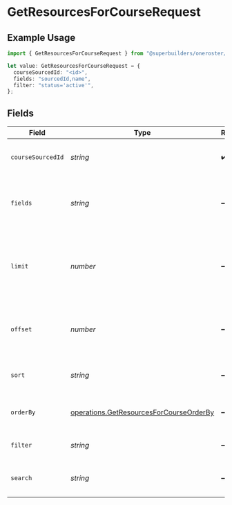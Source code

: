 # GetResourcesForCourseRequest

## Example Usage

```typescript
import { GetResourcesForCourseRequest } from "@superbuilders/oneroster/models/operations";

let value: GetResourcesForCourseRequest = {
  courseSourcedId: "<id>",
  fields: "sourcedId,name",
  filter: "status='active'",
};
```

## Fields

| Field                                                                                              | Type                                                                                               | Required                                                                                           | Description                                                                                        | Example                                                                                            |
| -------------------------------------------------------------------------------------------------- | -------------------------------------------------------------------------------------------------- | -------------------------------------------------------------------------------------------------- | -------------------------------------------------------------------------------------------------- | -------------------------------------------------------------------------------------------------- |
| `courseSourcedId`                                                                                  | *string*                                                                                           | :heavy_check_mark:                                                                                 | The sourcedId of the course                                                                        |                                                                                                    |
| `fields`                                                                                           | *string*                                                                                           | :heavy_minus_sign:                                                                                 | Comma-separated list of fields to include in the response                                          | sourcedId,name                                                                                     |
| `limit`                                                                                            | *number*                                                                                           | :heavy_minus_sign:                                                                                 | The maximum number of items to return in the paginated response                                    | 100                                                                                                |
| `offset`                                                                                           | *number*                                                                                           | :heavy_minus_sign:                                                                                 | The number of items to skip in the paginated response                                              | 0                                                                                                  |
| `sort`                                                                                             | *string*                                                                                           | :heavy_minus_sign:                                                                                 | The field to sort the response by                                                                  |                                                                                                    |
| `orderBy`                                                                                          | [operations.GetResourcesForCourseOrderBy](../../models/operations/getresourcesforcourseorderby.md) | :heavy_minus_sign:                                                                                 | The order to sort the response by                                                                  |                                                                                                    |
| `filter`                                                                                           | *string*                                                                                           | :heavy_minus_sign:                                                                                 | The filter to apply to the response                                                                | status='active'                                                                                    |
| `search`                                                                                           | *string*                                                                                           | :heavy_minus_sign:                                                                                 | The search query to apply to the response                                                          |                                                                                                    |